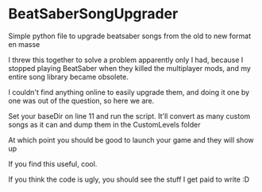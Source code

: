 # BeatSaberSongUpgrader
Simple python file to upgrade beatsaber songs from the old to new format en masse

I threw this together to solve a problem apparently only I had, because I stopped playing BeatSaber when they killed the multiplayer mods, and my entire song library became obsolete.

I couldn't find anything online to easily upgrade them, and doing it one by one was out of the question, so here we are.

Set your baseDir on line 11 and run the script. 
It'll convert as many custom songs as it can and dump them in the CustomLevels folder

At which point you should be good to launch your game and they will show up

If you find this useful, cool.

If you think the code is ugly, you should see the stuff I get paid to write :D 
